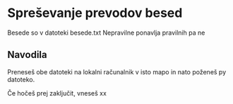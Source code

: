# Spreševanje prevodov besed

Besede so v datoteki besede.txt
Nepravilne ponavlja pravilnih pa ne

## Navodila

Preneseš obe datoteki na lokalni računalnik v isto mapo in nato poženeš py datoteko.

Če hočeš prej zaključit, vneseš xx